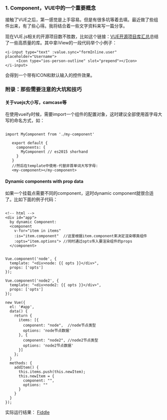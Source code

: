 ### 1. Component，VUE中的一个重要概念

接触了VUE之后，第一感觉是上手容易。但是有很多坑等着去填。最近做了些组件出来，有了些心得。我将结合着一些文字资料来写一篇分享。

现在VUE.js相关的开源项目数不胜数，比如这个链接：[VUE开源项目库汇总](http://www.cnblogs.com/opendigg/p/6513510.html)总结了一些高质量的库。其中拿iView的一段代码举个小例子：

<pre><code><span></span><span class="p">&lt;</span><span class="nt">i-input</span> <span class="na">type</span><span class="o">=</span><span class="s">"text"</span> <span class="na">:value</span><span class="err">.</span><span class="na">sync</span><span class="o">=</span><span class="s">"formInline.user"</span> <span class="na">placeholder</span><span class="o">=</span><span class="s">"Username"</span><span class="p">&gt;</span>
     <span class="p">&lt;</span><span class="nt">Icon</span> <span class="na">type</span><span class="o">=</span><span class="s">"ios-person-outline"</span> <span class="na">slot</span><span class="o">=</span><span class="s">"prepend"</span><span class="p">&gt;&lt;/</span><span class="nt">Icon</span><span class="p">&gt;</span>
<span class="p">&lt;/</span><span class="nt">i-input</span><span class="p">&gt;</span>
</code></pre>
会得到一个带有ICON和默认输入的控件效果。

### 附录：那些需要注意的大坑和技巧

#### 关于vuejs大小写，camcase等

在使用vueify时候，需要import一个组件的配置对象，这时建议全部使用首字母大写的命名方式，如：
<pre><code>
import MyComponent from './my-component'

   export default {
     components: {
       MyComponent // es2015 shorhand
     }
   }
   //然后在template中使用-代替非首单词大写字母:
   &lt;my-component>&lt;/my-component>
</code></pre>

#### Dynamic components with prop data

如果一个挂载点需要不同的component，这时dynamic component就很合适了。比如下面的例子代码：

<pre><code>
&lt;!-- html --&gt;
&lt;div id="app"&gt;
  by dynamic Component:
  &lt;component
    v-for="item in items"
    :is="item.component"  //这里根据item.component来决定渲染哪类组件
    :opts="item.options"&gt; //同时通过opts传入要渲染组件的props
  &lt;/component&gt;
</code></pre>

<pre><code>
Vue.component('node', {
  template: "&lt;div&gt;node: {{ opts }}&lt;/div&gt;",
  props: ['opts']
});

Vue.component('node2', {
  template: "&lt;div&gt;node2: {{ opts }}&lt;/div&gt;",
  props: ['opts']
});

new Vue({
  el: '#app',
  data() {
    return {
      items: [{
        component: "node",  //node节点类型
        options: 'node节点数据'
      }, {
        component: "node2", //node2节点类型
        options: 'node2节点数据'
      }]
    };
  }
  methods: {
    addItem() {
      this.items.push(this.newItem);
      this.newItem = {
        component: "",
        options: ""
      }
    }
  }
});
</code></pre>

实际运行结果： [Fiddle](https://jsfiddle.net/matiascx/qn29r3vt/)

